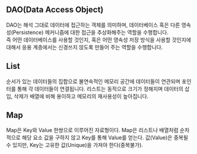 ## DAO(Data Access Object)

DAO는 해석 그대로 데이터에 접근하는 객체를 의미하며, 데이터베이스 혹은 다른 영속성(Persistence) 메커니즘에 대한 접근을 추상화해주는 역할을 수행합니다.   
즉 어떤 데이터베이스를 사용할 것인지, 혹은 어떤 영속성 저장 방식을 사용할 것인지에 대해서 응용 계층에서는 신경쓰지 않도록 만들어 주는 역할을 수행합니다.

## List

순서가 있는 데이터들의 집합으로 불연속적인 메모리 공간에 데이터들이 연관되며 포인터를 통해 각 데이터들이 연결됩니다. 리스트는 동적으로 크기가 정해지며 데이터의 삽입, 삭제가 배열에 비해 용이하고 메모리의 재사용성이 높아집니다.

## Map

Map은 Key와 Value 한쌍으로 이루어진 자료형이다.
Map은 리스트나 배열처럼 순차적으로 해당 요소 값을 구하지 않고 Key를 통해 Value를 얻는다.
값(Value)은 중복될 수 있지만, Key는 고유한 값(Unique)을 가져야 한다(중복불가).
